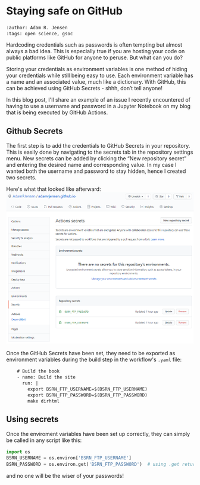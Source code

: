 # Staying safe on GitHub
```{post} 2021-08-02
:author: Adam R. Jensen
:tags: open science, gsoc
```

Hardcoding credentials such as passwords is often tempting but almost always a bad idea. This is especially true if you are hosting your code on public platforms like GitHub for anyone to peruse. But what can you do?

Storing your credentials as environment variables is one method of hiding your credentials while still being easy to use. Each environment variable has a name and an associated value, much like a dictionary. With GitHub, this can be achieved using GitHub Secrets - shhh, don’t tell anyone!

In this blog post, I'll share an example of an issue I recently encountered of having to use a username and password in a Jupyter Notebook on my blog that is being executed by GitHub Actions.

## Github Secrets
The first step is to add the credentials to GitHub Secrets in your repository. This is easily done by navigating to the secrets tab in the repository settings menu. New secrets can be added by clicking the “New repository secret” and entering the desired name and corresponding value. In my case I wanted both the username and password to stay hidden, hence I created two secrets.

Here's what that looked like afterward:
![github secrets example](/images/github_secrets.png)

Once the GitHub Secrets have been set, they need to be exported as environment variables during the build step in the workflow's `.yaml` file:

```
    # Build the book
    - name: Build the site
      run: |
        export BSRN_FTP_USERNAME=$(BSRN_FTP_USERNAME)
        export BSRN_FTP_PASSWORD=$(BSRN_FTP_PASSWORD)
        make dirhtml
```

## Using secrets
Once the enviroment variables have been set up correctly, they can simply be called in any script like this:

```python
import os
BSRN_USERNAME = os.environ['BSRN_FTP_USERNAME']
BSRN_PASSWORD = os.environ.get('BSRN_FTP_PASSWORD')  # using .get returns None if the variable is not available
```
and no one will be the wiser of your passwords!
